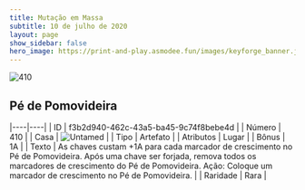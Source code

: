 ```yaml
---
title: Mutação em Massa
subtitle: 10 de julho de 2020
layout: page
show_sidebar: false
hero_image: https://print-and-play.asmodee.fun/images/keyforge_banner.jpg
---
```


![410](https://cdn.keyforgegame.com/media/card_front/pt/479_410_XG4Q8MG339PG_pt.png)

## Pé de Pomovideira

|----|----|
| ID | f3b2d940-462c-43a5-ba45-9c74f8bebe4d |
| Número | 410 |
| Casa | ![Untamed](https://archonarcana.com/images/thumb/b/bd/Untamed.png/22px-Untamed.png "Indomados") |
| Tipo | Artefato |
| Atributos | Lugar |
| Bônus | 1A |
| Texto | As chaves custam +1A para cada marcador  de crescimento no Pé de Pomovideira.  Após uma chave ser forjada, remova todos os marcadores de crescimento do Pé de Pomovideira.  Ação: Coloque um marcador de crescimento  no Pé de Pomovideira. |
| Raridade | Rara |

